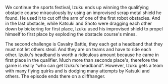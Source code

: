 We continue the sports festival, Izuku ends up winning the qualifying obstacle course miraculously by using an improvised scrap metal shield he found. He used it to cut off the arm of one of the first robot obstacles. And in the last obstacle, while Katsuki and Shoto were dragging each other down by bickering for first place, Izuku used his improvised shield to propel himself to first place by exploding the obstacle course's mines.

The second challenge is Cavalry Battle, they each get a headband that they must not let others steal. And they are on teams and have to ride each other. Izuku's headband is worth a ridiculous amount because he came in first place in the qualifier. Much more than seconds place's, therefore the game is really “who can get Izuku's headband”. However, Izuku gets a team with many flying quirks and is dodging many attempts by Katsuki and others. The episode ends there on a cliffhanger.

